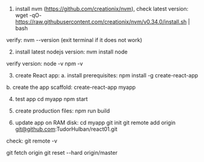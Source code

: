 1. install nvm (https://github.com/creationix/nvm), check latest version:
wget -qO- https://raw.githubusercontent.com/creationix/nvm/v0.34.0/install.sh | bash

verify:
nvm --version
(exit terminal if it does not work)

2. install latest nodejs version:
nvm install node

verify version: 
node -v
npm -v

3. create React app:
a. install prerequisites:
npm install -g create-react-app

b. create the app scaffold:
create-react-app myapp

4. test app
cd myapp
npm start

5. create production files:
npm run build

6. update app on RAM disk:
cd myapp
git init
git remote add origin git@github.com:TudorHulban/react01.git

check:
git remote -v

git fetch origin
git reset --hard origin/master
